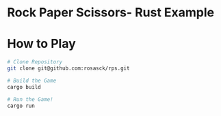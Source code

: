 # Rock Paper Scissors- Rust Example


# How to Play 

```bash 
# Clone Repository
git clone git@github.com:rosasck/rps.git

# Build the Game
cargo build 

# Run the Game!
cargo run 
```

